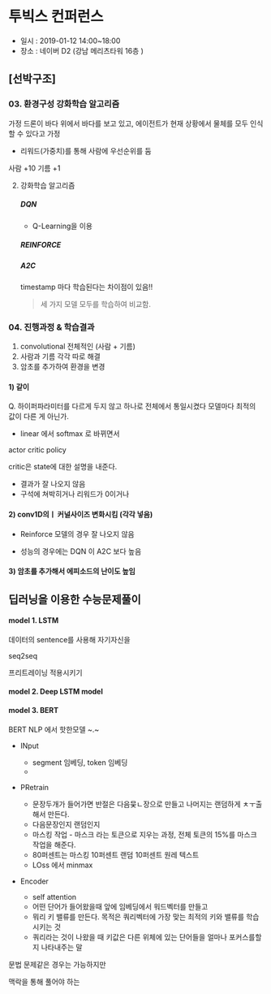 # 투빅스 컨퍼런스

* 일시 : 2019-01-12 14:00~18:00
* 장소 :  네이버 D2 (강남 메리츠타워 16층 )



## [선박구조]



### 03. 환경구성 강화학습 알고리즘 

가정 드론이 바다 위에서 바다를 보고 있고, 에이전트가 현재 상황에서 물체를 모두 인식할 수 있다고 가정



- 리워드(가중치)를 통해 사람에 우선순위를 둠

사람 +10 기름 +1



2. 강화학습 알고리즘 

   ##### DQN 

   - Q-Learning을 이용

   ##### REINFORCE

   ##### A2C

   timestamp 마다 학습된다는 차이점이 있음!!

   > 세 가지 모델 모두를 학습하여 비교함. 





### 04. 진행과정 & 학습결과

1. convolutional 전체적인  (사람 + 기름)
2. 사람과 기름 각각 따로 해결
3. 암초를 추가하여 환경을 변경



#### 1) 같이

Q. 하이퍼파라미터를 다르게 두지 않고 하나로 전체에서 통일시켰다 모델마다 최적의 값이 다른 게 아닌가.



- linear 에서 softmax 로 바뀌면서 

actor critic policy  

critic은 state에 대한 설명을 내준다. 



- 결과가 잘 나오지 않음
- 구석에 쳐박히거나 리워드가 0이거나



#### 2) conv1D의ㅣ 커널사이즈 변화시킴 (각각 넣음)

- Reinforce 모델의 경우 잘 나오지 않음 

- 성능의 경우에는 DQN 이 A2C 보다 높음 



#### 3) 암초를 추가해서 에피소드의 난이도 높임 



## 딥러닝을 이용한 수능문제풀이

#### model 1. LSTM 

데이터의 sentence를 사용해 자기자신을 

seq2seq

프리트레이닝 적용시키기



#### model 2. Deep LSTM model



#### model 3. BERT

BERT NLP 에서 핫한모델 ~.~

- INput

  - segment 임베딩, token 임베딩 
  -  

- PRetrain 

  - 문장두개가 들어가면 반절은 다음뭊ㄴ장으로 만들고 나머지는 랜덤하게 ㅊㅜ출해서 만든다. 
  - 다음문장인지 랜덤인지 
  - 마스킹 작업 - 마스크 라는 토큰으로 지우는 과정, 전체 토큰의 15%를 마스크 작업을 해준다. 
  - 80퍼센트는 마스킹 10퍼센트 랜덤 10퍼센트 원레 텍스트
  - LOss 에서 minmax

- Encoder

  - self attention 
  - 어떤 단어가 들어왔을때 앞에 임베딩에서 워드벡터를 만들고 
  - 뭐리 키 밸류를 만든다. 목적은 쿼리벡터에 가장 맞는 최적의 키와 밸류를 학습시키는 것 
  - 쿼리라는 것이 나왔을 때 키값은 다른 위체에 있는 단어들을 얼마나 포커스를할지 나타내주는 말 


문법 문제같은 경우는 가능하지만

맥락을 통해 풀어야 하는

